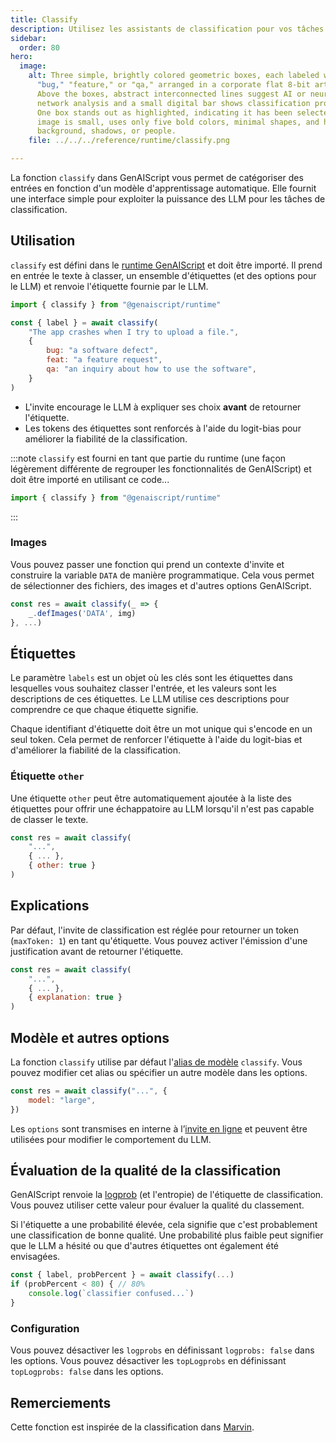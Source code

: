 ```yaml
---
title: Classify
description: Utilisez les assistants de classification pour vos tâches de classification
sidebar:
  order: 80
hero:
  image:
    alt: Three simple, brightly colored geometric boxes, each labeled with either
      "bug," "feature," or "qa," arranged in a corporate flat 8-bit art style.
      Above the boxes, abstract interconnected lines suggest AI or neural
      network analysis and a small digital bar shows classification probability.
      One box stands out as highlighted, indicating it has been selected. The
      image is small, uses only five bold colors, minimal shapes, and has no
      background, shadows, or people.
    file: ../../../reference/runtime/classify.png

---
```


La fonction `classify` dans GenAIScript vous permet de catégoriser des entrées en fonction d'un modèle d'apprentissage automatique.
Elle fournit une interface simple pour exploiter la puissance des LLM pour les tâches de classification.

## Utilisation

`classify` est défini dans le [runtime GenAIScript](../../../reference/reference/runtime/) et doit être importé. Il prend en entrée le texte à classer, un ensemble d'étiquettes (et des options pour le LLM)
et renvoie l'étiquette fournie par le LLM.

```js
import { classify } from "@genaiscript/runtime"

const { label } = await classify(
    "The app crashes when I try to upload a file.",
    {
        bug: "a software defect",
        feat: "a feature request",
        qa: "an inquiry about how to use the software",
    }
)
```

* L'invite encourage le LLM à expliquer ses choix **avant** de retourner l'étiquette.
* Les tokens des étiquettes sont renforcés à l'aide du logit-bias pour améliorer la fiabilité de la classification.

:::note
`classify` est fourni en tant que partie du runtime (une façon légèrement différente de regrouper les fonctionnalités de GenAIScript) et doit être importé en utilisant ce code...

```js
import { classify } from "@genaiscript/runtime"
```
:::

### Images

Vous pouvez passer une fonction qui prend un contexte d'invite
et construire la variable `DATA` de manière programmatique.
Cela vous permet de sélectionner des fichiers, des images et d'autres options GenAIScript.

```js
const res = await classify(_ => {
    _.defImages('DATA', img)
}, ...)
```

## Étiquettes

Le paramètre `labels` est un objet où les clés sont les étiquettes dans lesquelles vous souhaitez classer l'entrée, et les valeurs sont les descriptions de ces étiquettes. Le LLM utilise ces descriptions pour comprendre ce que chaque étiquette signifie.

Chaque identifiant d'étiquette doit être un mot unique qui s'encode en un seul token. Cela permet de renforcer l'étiquette à l'aide du logit-bias et d'améliorer la fiabilité de la classification.

### Étiquette `other`

Une étiquette `other` peut être automatiquement ajoutée à la liste
des étiquettes pour offrir une échappatoire au LLM lorsqu'il n'est pas capable de classer le texte.

```js "other: true"
const res = await classify(
    "...",
    { ... },
    { other: true }
)
```

## Explications

Par défaut, l'invite de classification est réglée pour retourner un token (`maxToken: 1`) en tant qu'étiquette.
Vous pouvez activer l'émission d'une justification avant de retourner l'étiquette.

```js "explanation: true"
const res = await classify(
    "...",
    { ... },
    { explanation: true }
)
```

## Modèle et autres options

La fonction `classify` utilise par défaut l'[alias de modèle](../../../reference/reference/scripts/model-aliases/) `classify`.
Vous pouvez modifier cet alias ou spécifier un autre modèle dans les options.

```js
const res = await classify("...", {
    model: "large",
})
```

Les `options` sont transmises en interne à l’[invite en ligne](../../../reference/reference/scripts/inline-prompts/) et peuvent être utilisées pour modifier le comportement du LLM.

## Évaluation de la qualité de la classification

GenAIScript renvoie la [logprob](../../../reference/reference/scripts/logprobs/) (et l'entropie) de l'étiquette de classification. Vous pouvez utiliser cette valeur pour évaluer la qualité du classement.

Si l'étiquette a une probabilité élevée, cela signifie que c'est probablement une classification de bonne qualité. Une probabilité plus faible peut signifier que le LLM a hésité ou que d'autres étiquettes ont également été envisagées.

```js
const { label, probPercent } = await classify(...)
if (probPercent < 80) { // 80%
    console.log(`classifier confused...`)
}
```

### Configuration

Vous pouvez désactiver les `logprobs` en définissant `logprobs: false` dans les options. Vous pouvez désactiver les `topLogprobs` en définissant `topLogprobs: false` dans les options.

## Remerciements

Cette fonction est inspirée de la classification dans [Marvin](https://www.askmarvin.ai/docs/text/classification/).
